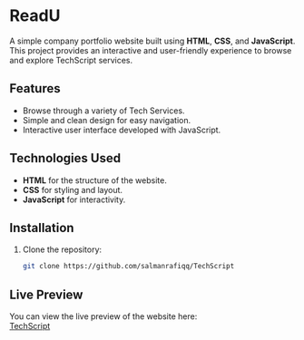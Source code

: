 # ReadU

A simple company portfolio website built using **HTML**, **CSS**, and **JavaScript**. This project provides an interactive and user-friendly experience to browse and explore TechScript services.

## Features

- Browse through a variety of Tech Services.
- Simple and clean design for easy navigation.
- Interactive user interface developed with JavaScript.

## Technologies Used

- **HTML** for the structure of the website.
- **CSS** for styling and layout.
- **JavaScript** for interactivity.

## Installation

1. Clone the repository:
   ```bash
   git clone https://github.com/salmanrafiqq/TechScript

## Live Preview

You can view the live preview of the website here:  
[TechScript](https://salmanrafiqq.github.io/Techscript/)
